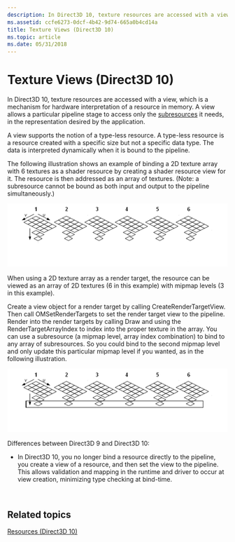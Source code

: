 ```yaml
---
description: In Direct3D 10, texture resources are accessed with a view, which is a mechanism for hardware interpretation of a resource in memory.
ms.assetid: ccfe6273-0dcf-4b42-9d74-665a0b4cd14a
title: Texture Views (Direct3D 10)
ms.topic: article
ms.date: 05/31/2018
---
```


# Texture Views (Direct3D 10)

In Direct3D 10, texture resources are accessed with a view, which is a mechanism for hardware interpretation of a resource in memory. A view allows a particular pipeline stage to access only the [subresources](d3d10-graphics-programming-guide-resources-types.md) it needs, in the representation desired by the application.

A view supports the notion of a type-less resource. A type-less resource is a resource created with a specific size but not a specific data type. The data is interpreted dynamically when it is bound to the pipeline.

The following illustration shows an example of binding a 2D texture array with 6 textures as a shader resource by creating a shader resource view for it. The resource is then addressed as an array of textures. (Note: a subresource cannot be bound as both input and output to the pipeline simultaneously.)

![illustration of a texture array with six textures](images/d3d10-cube-texture-faces.png)

When using a 2D texture array as a render target, the resource can be viewed as an array of 2D textures (6 in this example) with mipmap levels (3 in this example).

Create a view object for a render target by calling CreateRenderTargetView. Then call OMSetRenderTargets to set the render target view to the pipeline. Render into the render targets by calling Draw and using the RenderTargetArrayIndex to index into the proper texture in the array. You can use a subresource (a mipmap level, array index combination) to bind to any array of subresources. So you could bind to the second mipmap level and only update this particular mipmap level if you wanted, as in the following illustration.

![illustration of binding only to the second mipmap level of a texture array](images/d3d10-cube-texture-faces-subresource.png)



Differences between Direct3D 9 and Direct3D 10:

- In Direct3D 10, you no longer bind a resource directly to the pipeline, you create a view of a resource, and then set the view to the pipeline. This allows validation and mapping in the runtime and driver to occur at view creation, minimizing type checking at bind-time.



 

## Related topics

<dl> <dt>

[Resources (Direct3D 10)](d3d10-graphics-programming-guide-resources.md)
</dt> </dl>

 

 




